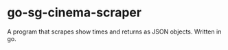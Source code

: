 go-sg-cinema-scraper
====================

A program that scrapes show times and returns as JSON objects. Written in go.
